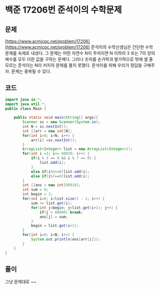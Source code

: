 # 백준 17206번 준석이의 수학문제

## 문제
[https://www.acmicpc.net/problem/17206](https://www.acmicpc.net/problem/17206)
준석이의 수학선생님은 간단한 수학 문제를 숙제로 내셨다. 그 문제는 어떤 자연수 N이 주어지면 N 이하의
3 또는 7의 양의 배수를 모두 더한 값을 구하는 문제다. 그러나 숫자를 손가락과 발가락으로 밖에 셀 줄
모르는 준석이는 N이 커지자 문제를 풀지 못했다. 준석이를 위해 우리가 정답을 구해주자. 문제는 중복될 수 있다.

## 코드
```java
import java.io.*;
import java.util.*;
public class Main {
 
    public static void main(String[] args){
        Scanner sc = new Scanner(System.in);
        int N = sc.nextInt();
        int []arr = new int[N];
        for(int i=0; i<N; i++) {
        	arr[i] =sc.nextInt();
        }
        ArrayList<Integer> list = new ArrayList<Integer>(); 
        for(int i =3; i<= 80020; i++) {
        	if(i % 3 == 0 && i % 7 == 0) {
        		list.add(i);
        	}
        	else if(i%3==0)list.add(i);
        	else if(i%7==0)list.add(i);
        }
        int []ans = new int[80010];
        int sum = 0;
        int begin = 3;
        for(int i=0; i<list.size() - 1; i++) {
        	sum += list.get(i);
        	for(int j=begin; j<list.get(i+1); j++) {
        		if(j > 80000) break;
        		ans[j] = sum;
        	}
        	begin = list.get(i+1);
        }
        for(int i=0; i<N; i++) {
        	System.out.println(ans[arr[i]]);
        }
    }
}
```

## 풀이

그냥 문제대로 ~~
